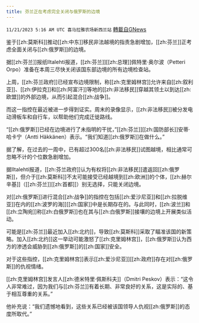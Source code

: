 ```yaml
---
title: 芬兰正在考虑完全关闭与俄罗斯的边境
---
```

`11/21/2023 5:16 AM UTC 喜马拉雅农场新西兰站` [轉載自GNews](https://gnews.org/articles/1998434)

鉴于[[zh:莫斯科]]推动[[zh:中东]]移民非法越境的指责急剧增加，[[zh:芬兰]]正考虑全面关闭与[[zh:俄罗斯]]的边境。

据[[zh:芬兰]]报纸Iltalehti报道，[[zh:芬兰]][[zh:总理]]佩特里·奥尔波（Petteri Orpo）准备在本周三尽快关闭该国东部边境的所有边境检查站。

上周，[[zh:芬兰政府]]已经宣布边境限制，称[[zh:克里姆林宫]]允许来自[[zh:叙利亚]]、[[zh:伊拉克]]和[[zh:阿富汗]]等地的[[zh:非法移民]]穿越其领土以到达[[zh:欧盟]]的外部边境，从而引起混合[[zh:战争]]。

而这一指控在最近被进一步得到证实。周末的录像显示，[[zh:非法移民]]被分发电动滑板车和自行车，以帮助他们完成迁徙路线。

“[[zh:俄罗斯]]已经在边境进行了未指明的干扰，”[[zh:芬兰]][[zh:国防部长]]安蒂·哈卡宁（Antti Häkkänen）表示。“我们知道[[zh:俄罗斯]]在做什么。”

据了解，在过去的一周中，已有超过300名[[zh:非法移民]]试图越境，相比通常可忽略不计的个位数急剧增加。

据Iltalehti报道，[[zh:芬兰政府]]认为有权将[[zh:非法移民]]遣返回[[zh:俄罗斯]]，但介于[[zh:莫斯科]]不太可能接受已经越境到[[zh:欧洲]]的个体，[[zh:赫尔辛基]]（[[zh:芬兰]][[zh:首都]]）别无选择，只能关闭边境。

对[[zh:俄罗斯]]进行混合[[zh:战争]]的指控在包括[[zh:爱沙尼亚]]和[[zh:拉脱维亚]]在内的[[zh:波罗的海]][[zh:国家]]中是长期存在的。与此同时，[[zh:波兰]]和[[zh:立陶宛]]称[[zh:白俄罗斯]]也在其与[[zh:白俄罗斯]]接壤的边境上开展类似活动。

可能是[[zh:芬兰]]最近加入[[zh:北约]]，导致[[zh:莫斯科]]采取了瞄准该国的新策略。加入[[zh:北约]]这一举动可能激怒了[[zh:克里姆林宫]]，[[zh:俄罗斯]]认为西方的渗透会威胁到[[zh:俄罗斯]]的[[zh:国家]]安全。

对于这些指控，[[zh:克里姆林宫]]表示[[zh:爱沙尼亚]][[zh:政府]]存在对[[zh:俄罗斯]]的仇视情绪。

[[zh:克里姆林宫]]发言人[[zh:德米特里·佩斯科夫]]（Dmitri Peskov）表示：“这令人非常难过，因为我们与[[zh:芬兰]]有着长期、非常良好的关系，这是实际的、基于相互尊重的关系。”

他补充说：“我们遗憾地看到，这些关系已经被该国领导人仇视[[zh:俄罗斯]]的态度所取代。”
